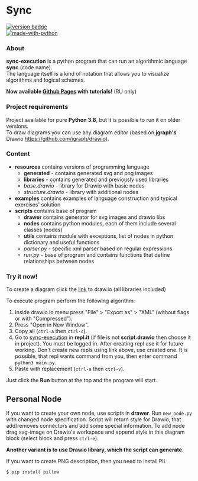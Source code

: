 # Sync

[![version badge](https://img.shields.io/badge/Version-0.15.0-daa520.svg)](https://github.com/octo-gone/sync-execution/blob/master/CHANGELOG.md)  
[![made-with-python](https://img.shields.io/badge/Made%20with-Python_3.8.3-1f425f.svg)](https://www.python.org/)

### About
__sync-execution__ is a python program that can run an algorithmic language __sync__ (code name).  
The language itself is a kind of notation that allows you to visualize algorithms and logical schemes. 

**Now available [Github Pages](https://octo-gone.github.io/sync-execution/index.html) with tutorials!** (RU only)

### Project requirements
Project available for pure __Python 3.8__, but it is possible to run it on older versions.  
To draw diagrams you can use any diagram editor (based on __jgraph's__ Drawio https://github.com/jgraph/drawio). 

### Сontent
- __resources__ contains versions of programming language
    - __generated__ - contains generated svg and png images 
    - __libraries__ - contains generated and previously used libraries
    - _base.drawio_ - library for Drawio with basic nodes
    - _structure.drawio_ - library with additional nodes 
- __examples__ contains examples of language construction and typical exercises' solution
- __scripts__ contains base of program 
    - __drawer__ contains generator for svg images and drawio libs
    - __nodes__ contains python modules, each of them include several classes (nodes)
    - __utils__ contains module with exceptions, list of nodes in python dictionary and useful functions
    - _parser.py_ - specific xml parser based on regular expressions
    - _run.py_ - base of program and contains functions that define relationships between nodes

### Try it now!
To create a diagram click the [link][2] to draw.io (all libraries included)

To execute program perform the following algorithm:
1. Inside drawio.io menu press "File" > "Export as" > "XML" (without flags or with "Compressed").
2. Press "Open in New Window".
3. Copy all (`ctrl-a` then `ctrl-c`).
4. Go to [sync-execution][3] in **repl.it** (if file is not **script.drawio** then choose it in project). 
You must be logged in. After creating repl use it for future working. Don't create new repls using link above, 
use created one. It is possible, that repl wants command from you, then enter command `python3 main.py`.
5. Paste with replacement (`ctrl-a` then `ctrl-v`).

Just click the **Run** button at the top and the program will start.

## Personal Node
If you want to create your own node, use scripts in __drawer__. Run `new_node.py` with changed node specification.
Script will return style for Drawio, that add/removes connectors and add some special information.
To add node drag svg-image on Drawio's workspace and append style in this diagram block (select block and press `ctrl-e`).

**Another variant is to use Drawio library, which the script can generate.**

If you want to create PNG description, then you need to install PIL
```
$ pip install pillow
```

[2]: https://app.diagrams.net/?splash=0&libs=0&clibs=Uhttps://raw.githubusercontent.com/octo-gone/sync-execution/master/resources/base.drawio;Uhttps://raw.githubusercontent.com/octo-gone/sync-execution/master/resources/structure.drawio
[3]: https://repl.it/github/octo-gone/sync-execution